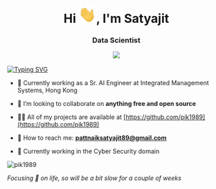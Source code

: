 <h1 align="center">Hi <img src="https://raw.githubusercontent.com/pik1989/pik1989/main/Images/Hi.gif" width="40px" />, I'm Satyajit</h1>

<h3 align="center">Data Scientist</h3>

<!-- Typing SVG by DenverCoder1 - https://github.com/DenverCoder1/readme-typing-svg -->
<p align="center">
  <a href="https://github.com/pik1989"><img src="https://readme-typing-svg.herokuapp.com?lines=Self+taught+Data+Scientist;Technical+Trainer%2C+Blogger+%26+Keynote+Speaker;10%2B+years+of+coding+experience;6%2B+years+of+relevant+experience+in+AI%2C+Data+Science+%26+Analytics;Always+learning+new+things&center=true&width=380&height=45"></a>
</p>


[![Typing SVG](https://readme-typing-svg.herokuapp.com?lines=Self+taught+Data+Scientist;Technical+Trainer%2C+Blogger+%26+Keynote+Speaker;10%2B+years+of+coding+experience;6%2B+years+of+relevant+experience+in+AI%2C+Data+Science+%26+Analytics;Always+learning+new+things)](https://git.io/typing-svg)

- 🔭 Currently working as a Sr. AI Engineer at Integrated Management Systems, Hong Kong

- 👯 I’m looking to collaborate on **anything free and open source**

- 👨‍💻 All of my projects are available at [https://github.com/pik1989](https://github.com/pik1989)

- 💬 How to reach me: **pattnaiksatyajit89@gmail.com**

- 🧠 Currently working in the Cyber Security domain

<p align="centre"><img src="https://github-readme-stats-five-lyart.vercel.app/api?username=pik1989&show_icons=true" alt="pik1989" /> </p>


_Focusing 🎯 on life, so will be a bit slow for a couple of weeks_
